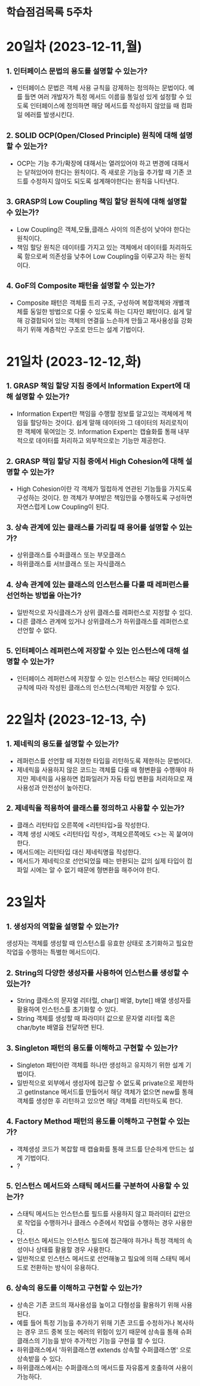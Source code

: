 # 학습점검목록 5주차
<span style="font-size:120%">

# 20일차 (2023-12-11,월)
### 1. 인터페이스 문법의 용도를 설명할 수 있는가?
  - 인터페이스 문법은 객체 사용 규칙을 강제하는 정의하는 문법이다. 예를 들면 여러 개발자가 특정 메서드 이름을 통일성 있게 설정할 수 있도록 인터페이스에 정의하면 해당 메서드를 작성하지 않았을 때 컴파일 에러를 발생시킨다.

### 2. SOLID OCP(Open/Closed Principle) 원칙에 대해 설명할 수 있는가?
  - OCP는 기능 추가/확장에 대해서는 열려있어야 하고 변경에 대해서는 닫혀있어야 한다는 원칙이다. 즉 새로운 기능을 추가할 때 기존 코드를 수정하지 않아도 되도록 설계해야한다는 원칙을 나타낸다.

### 3. GRASP의 Low Coupling 책임 할당 원칙에 대해 설명할 수 있는가?
  - Low Coupling은 객체,모듈,클래스 사이의 의존성이 낮아야 한다는 원칙이다. 
  - 책임 할당 원칙은 데이터를 가지고 있는 객체에서 데이터를 처리하도록 함으로써 의존성을 낮추어 Low Coupling을 이루고자 하는 원칙이다.

### 4. GoF의 Composite 패턴을 설명할 수 있는가?
  - Composite 패턴은 객체를 트리 구조, 구성하여 복합객체와 개별객체를 동일한 방법으로 다룰 수 있도록 하는 디자인 패턴이다. 쉽게 말해 강결합되어 있는 객체의 연결을 느슨하게 만들고 재사용성을 강화하기 위해 계층적인 구조로 만드는 설계 기법이다.

# 21일차 (2023-12-12,화)
### 1. GRASP 책임 할당 지침 중에서 Information Expert에 대해 설명할 수 있는가?
  - Information Expert란 책임을 수행할 정보를 알고있는 객체에게 책임을 할당하는 것이다. 쉽게 말해 데이터와 그 데이터의 처리로직이 한 객체에 묶여있는 것. Information Expert는 캡슐화를 통해 내부적으로 데이터를 처리하고 외부적으로는 기능만 제공한다.

### 2. GRASP 책임 할당 지침 중에서 High Cohesion에 대해 설명할 수 있는가?
  - High Cohesion이란 각 객체가 밀접하게 연관된 기능들을 가지도록 구성하는 것이다. 한 객체가 부여받은 책임만을 수행하도록 구성하면 자연스럽게 Low Coupling이 된다.

### 3. 상속 관계에 있는 클래스를 가리킬 때 용어를 설명할 수 있는가?
  - 상위클래스를 수퍼클래스 또는 부모클래스
  - 하위클래스를 서브클래스 또는 자식클래스

### 4. 상속 관계에 있는 클래스의 인스턴스를 다룰 때 레퍼런스를 선언하는 방법을 아는가?
  - 일반적으로 자식클래스가 상위 클래스를 레퍼런스로 지정할 수 있다.
  - 다른 클래스 관계에 있거나 상위클래스가 하위클래스를 레퍼런스로 선언할 수 없다.

### 5. 인터페이스 레퍼런스에 저장할 수 있는 인스턴스에 대해 설명할 수 있는가?
  - 인터페이스 레퍼런스에 저장할 수 있는 인스턴스는 해당 인터페이스 규칙에 따라 작성된 클래스의 인스턴스(객체)만 저장할 수 있다. 


# 22일차 (2023-12-13, 수)
### 1. 제네릭의 용도를 설명할 수 있는가?
  - 레퍼런스를 선언할 때 지정한 타입을 리턴하도록 제한하는 문법이다. 
  - 제네릭을 사용하지 않은 코드는 객체를 다룰 때 형변환을 수행해야 하지만 제네릭을 사용하면 컴파일러가 자동 타입 변환을 처리하므로 재사용성과 안전성이 높아진다.

### 2. 제네릭을 적용하여 클래스를 정의하고 사용할 수 있는가?
  - 클래스 리턴타입 오른쪽에 <리턴타입>을 작성한다.
  - 객체 생성 시에도 <리턴타입 작성>, 객체오른쪽에도 <>는 꼭 붙여야 한다. 
  - 메서드에는 리턴타입 대신 제네릭명을 작성한다.
  - 메서드가 제네릭으로 선언되었을 때는 반환되는 값의 실제 타입이 컴파일 시에는 알 수 없기 때문에 형변환을 해주어야 한다.


# 23일차
### 1. 생성자의 역할을 설명할 수 있는가?
  생성자는 객체를 생성할 때 인스턴스를 유효한 상태로 초기화하고 필요한 작업을 수행하는 특별한 메서드이다. 

### 2. String의 다양한 생성자를 사용하여 인스턴스를 생성할 수 있는가?
  - String 클래스의 문자열 리터럴, char[] 배열, byte[] 배열 생성자를 활용하여 인스턴스를 초기화할 수 있다. 
  - String 객체를 생성할 때 파라미터 값으로 문자열 리터럴 혹은 char/byte 배열을 전달하면 된다.

### 3. Singleton 패턴의 용도를 이해하고 구현할 수 있는가?
  - Singleton 패턴이란 객체를 하나만 생성하고 유지하기 위한 설계 기법이다.
  - 일반적으로 외부에서 생성자에 접근할 수 없도록 private으로 제한하고 getInstance 메서드를 만들어서 해당 객체가 없으면 new를 통해 객체를 생성한 후 리턴하고 있으면 해당 객체를 리턴하도록 한다. 

### 4. Factory Method 패턴의 용도를 이해하고 구현할 수 있는가?
  - 객체생성 코드가 복잡할 때 캡슐화를 통해 코드를 단순하게 만드는 설계 기법이다.
  - ?

### 5. 인스턴스 메서드와 스태틱 메서드를 구분하여 사용할 수 있는가?
  - 스태틱 메서드는 인스턴스를 필드를 사용하지 않고 파라미터 값만으로 작업을 수행하거나 클래스 수준에서 작업을 수행하는 경우 사용한다.
  - 인스턴스 메서드는 인스턴스 필드에 접근해야 하거나 특정 객체의 속성이나 상태를 활용할 경우 사용한다.
  - 일반적으로 인스턴스 메서드로 선언해놓고 필요에 의해 스태틱 메서드로 전환하는 방식이 유용하다. 

### 6. 상속의 용도를 이해하고 구현할 수 있는가?
  - 상속은 기존 코드의 재사용성을 높이고 다형성을 활용하기 위해 사용된다. 
  - 예를 들어 특정 기능을 추가하기 위해 기존 코드를 수정하거나 복사하는 경우 코드 중복 또는 에러의 위험이 있기 때문에 상속을 통해 슈퍼클래스의 기능을 받아 추가적인 기능을 구현을 할 수 있다.
  - 하위클래스에서 '하위클래스명 extends 상속할 수퍼클래스명' 으로 상속받을 수 있다. 
  - 하위클래스에서는 수퍼클래스의 메서드를 자유롭게 호출하여 사용이 가능하다.



</span>